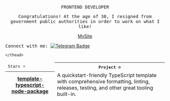   <p align="center"><samp> FRONTEND DEVELOPER  </samp></p>
 
 <p align="center">
  <samp>
    Сongratulations! At the age of 30, I resigned from government public authorities in order to work on what I like! 
    </samp>
</p>
<p align="center"> <a href="https://andriivnav.if.ua/portfolio_2023/">MySite</a> </p>


 <samp> Connect with me: </samp> [![Telegram Badge](https://img.shields.io/badge/-ViktoriiaSmith-white?style=flat&logo=Telegram&logoColor=dark)](https://t.me/La_vie_chocolat) 


<table width="100%" align="center">
	<thead>
		<td span="col"> <samp>Stars ⭐ </samp></td>
		<th span="col"> <samp>Project ⚙️ </samp></th>
		
	</thead>
<tr>
			<th span="row"><a href="https://github.com/JoshuaKGoldberg/template-typescript-node-package">template-typescript-node-package</a></th>
<td>A quickstart-friendly TypeScript template with comprehensive formatting, linting, releases, testing, and other great tooling built-in.</td>
